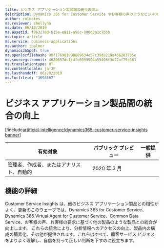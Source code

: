 ```yaml
---
title: ビジネス アプリケーション製品間の統合の向上
description: Dynamics 365 for Customer Service やお客様の声のようなビジネス アプリケーション製品間の統合の向上
author: relnotes
ms.reviewer: shellyha
ms.date: 06/18/2019
ms.assetid: f863278d-615e-e911-a96c-000d3a1c7bbb
ms.topic: article
ms.service: business-applications
ms.author: tpalmer
dynamics365pdf: true
ms.openlocfilehash: 98f176901098609634e57c39d8219a466203735e
ms.sourcegitcommit: 4620697dc1f4fc6903504a55406f3d22af75e361
ms.translationtype: HT
ms.contentlocale: ja-JP
ms.lasthandoff: 06/20/2019
ms.locfileid: "1693167"
---
```

# <a name="improved-integrations-across-business-application-products"></a>ビジネス アプリケーション製品間の統合の向上
[!include[artificial-intelligence/dynamics365-customer-service-insights banner](../includes/artificial-intelligence/dynamics365-customer-service-insights.md)]

| 有効対象    |  パブリック プレビュー | 一般提供 | 
| ---------- | ---------- |---------- |
|管理者、作成者、またはアナリスト、自動的|2020 年 3 月| |






## <a name="feature-details"></a>機能の詳細
<!--feature detail start -->
Customer Service Insights は、他のビジネス アプリケーション製品との相性がよく、更新のこのウェーブでは、Dynamics 365 for Customer Service、Dynamics 365 Virtual Agent for Customer Service、Common Data Service、お客様の声、お客様の要求に基づく他の製品のような製品との統合が向上します。  これらの統合により、分析情報へのアクセスの向上、製品内の構成の簡素化、その他が提供されます。これらはすべて、顧客サービス ビジネスをよりよく理解し、自信を持って正しい判断を下すのに役立ちます。
<!--feature detail end -->










